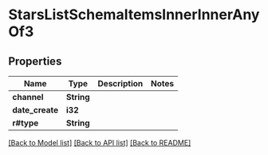 # StarsListSchemaItemsInnerInnerAnyOf3

## Properties

Name | Type | Description | Notes
------------ | ------------- | ------------- | -------------
**channel** | **String** |  | 
**date_create** | **i32** |  | 
**r#type** | **String** |  | 

[[Back to Model list]](../README.md#documentation-for-models) [[Back to API list]](../README.md#documentation-for-api-endpoints) [[Back to README]](../README.md)


